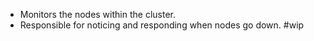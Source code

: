- Monitors the nodes within the cluster.
- Responsible for noticing and responding when nodes go down.
#wip 